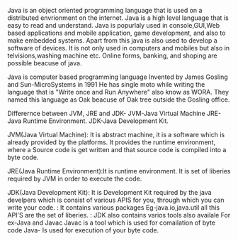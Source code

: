 Java is an object oriented programming language that is used on a distributed envrionment on the internet.
Java is a high level language that is easy to read and understand.
Java is popurlaly used in console,GUI,Web based applications and mobile application, game development, and also to make embedded systems.
Apart from this java is also used to develop a software of devices.
It is not only used in computers and mobiles but also in telvisions,washing machine etc.
Online forms, banking, and shoping are possible beacuse of java.

Java is computer based programming language Invented by James Gosling and Sun-MicroSystems in 1991
He has single moto while writing the language that is "Write once and Run Anywhere" also know as WORA.
They named this language as Oak beacuse of Oak tree outside the Gosling office.






Differernce between JVM, JRE and JDK-
JVM-Java Virtual Machine
JRE-Java Runtime Environment.
JDK-Java Development Kit.

JVM(Java Virtual Machine): It is abstract machine, it is a software which is already provided by the platforms.
                           It provides the runtime environment, where a Source code is get written and that source code is compiled into a byte code.
                           
JRE(Java Runtime Environment):It is runtime environment.
                              It is set of liberies required by JVM in order to execute the code.
                             
JDK(Java Development Kit): It is Development Kit required by the java develpers which is consist of various APIS for you, through which you can write your code.
                         : It contains various packages Eg-java.io,java.util all this API'S are the set of liberies.
                         : JDK also contains  varios tools also availale
                           For ex-Java and Javac
                             Javac is a tool which is used for comailation  of byte code
                             Java- Is used for execution of your byte code.
                             
   
                             
                             
                              
